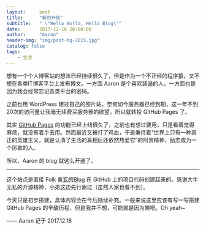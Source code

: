 ```yaml
---
layout:     post
title:      "新的开始"
subtitle:   " \"Hello World, Hello Blog\""
date:       2017-12-18 20:00:00
author:     "Aaron"
header-img: "img/post-bg-2015.jpg"
catalog: false
tags:
    - 生活
---
```



想有一个个人博客站的想法已经持续很久了，但是作为一个不正经的程序猿，又不想在各类IT博客平台上发布博文。一方面 Aaron 是个喜欢装逼的人，一方面也是因为我会经常忘记各类平台的密码。

之前也用 WordPress 建过自己的照片站，奈何如今服务器已经到期，这一年不到20次的访问量让我毫无续费买服务器的欲望，所以就转投 GitHub Pages 了。

其实 [GitHub Pages](https://pages.github.com/) 的功能已经上线很久了，之前也有想过要用，只是看着觉得麻烦，就没有着手去用。然而最近又被打了鸡血，于是秉持着“世界上只有一种真正的英雄主义，就是认清了生活的真相后还依然热爱它”的阿贵精神，励志成为一个厉害的人。

所以，Aaron 的 blog 就这么开通了。

---

这个站点是直接 Folk [黄玄的Blog](https://github.com/Huxpro/huxpro.github.io) 在 GitHub 上的项目代码创建起来的。感谢大牛无私的开源精神，小弟这边先行谢过（虽然人家也看不到）。

今天只是初步搭建，具体内容会在今后陆续补充。一般来说这里应该有写一写搭建 GitHub Pages 的辛酸历程，但是我并不想，可能就是因为懒吧。Oh yeah~


—— Aaron 记于 2017.12.18